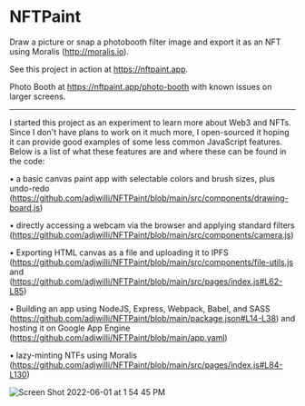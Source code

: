 # NFTPaint

Draw a picture or snap a photobooth filter image and export it as an NFT using Moralis (http://moralis.io).

See this project in action at https://nftpaint.app.

Photo Booth at https://nftpaint.app/photo-booth with known issues on larger screens.

---

I started this project as an experiment to learn more about Web3 and NFTs. Since I don't have plans to work on it much more, I open-sourced it hoping it can provide good examples of some less common JavaScript features. Below is a list of what these features are and where these can be found in the code:

  • a basic canvas paint app with selectable colors and brush sizes, plus undo-redo (https://github.com/adjwilli/NFTPaint/blob/main/src/components/drawing-board.js)

  • directly accessing a webcam via the browser and applying standard filters (https://github.com/adjwilli/NFTPaint/blob/main/src/components/camera.js)

  • Exporting HTML canvas as a file and uploading it to IPFS (https://github.com/adjwilli/NFTPaint/blob/main/src/components/file-utils.js and (https://github.com/adjwilli/NFTPaint/blob/main/src/pages/index.js#L62-L85)

  • Building an app using NodeJS, Express, Webpack, Babel, and SASS (https://github.com/adjwilli/NFTPaint/blob/main/package.json#L14-L38) and hosting it on Google App Engine (https://github.com/adjwilli/NFTPaint/blob/main/app.yaml)

  • lazy-minting NTFs using Moralis (https://github.com/adjwilli/NFTPaint/blob/main/src/pages/index.js#L84-L130)

![Screen Shot 2022-06-01 at 1 54 45 PM](https://user-images.githubusercontent.com/260890/171486965-86703d1b-8de2-451b-b612-c32dd3983aae.png)
